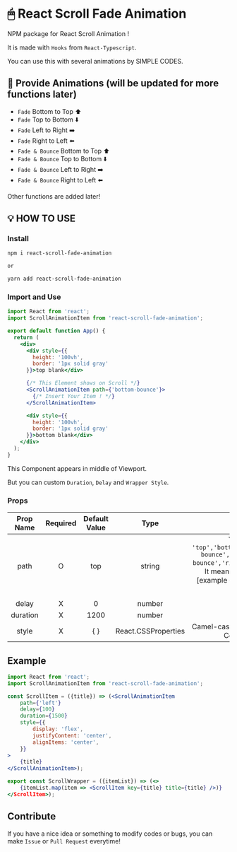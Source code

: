 # 🖱 React Scroll Fade Animation

NPM package for React Scroll Animation !

It is made with `Hooks` from `React-Typescript`.

You can use this with several animations by SIMPLE CODES.

## 👀 Provide Animations (will be updated for more functions later)

* `Fade` Bottom to Top ⬆️
* `Fade` Top to Bottom ⬇️
* `Fade` Left to Right ➡️
* `Fade` Right to Left ⬅️
* `Fade & Bounce` Bottom to Top ⬆️
* `Fade & Bounce` Top to Bottom ⬇️
* `Fade & Bounce` Left to Right ➡️
* `Fade & Bounce` Right to Left ⬅️

Other functions are added later!

## 💡 HOW TO USE

### Install

```bash
npm i react-scroll-fade-animation

or

yarn add react-scroll-fade-animation
```

### Import and Use

```jsx
import React from 'react';
import ScrollAnimationItem from 'react-scroll-fade-animation';

export default function App() {
  return (
    <div>
      <div style={{ 
        height: '100vh', 
        border: '1px solid gray' 
      }}>top blank</div>

      {/* This Element shows on Scroll */}
      <ScrollAnimationItem path={'bottom-bounce'}>
        {/* Insert Your Item ! */}
      </ScrollAnimationItem>

      <div style={{ 
        height: '100vh', 
        border: '1px solid gray' 
      }}>bottom blank</div>
    </div>
  );
}
```

This Component appears in middle of Viewport.

But you can custom `Duration`, `Delay` and `Wrapper Style`.

### Props

| Prop Name | Required | Default Value | Type | Description |
|:---:|:---:|:---:|:---:|:---:|
|path|O|top|string|You can choose `'top','bottom','left','right','top-bounce','bottom-bounce','left-bounce','right-bounce' (low cases)`. It means appearance direction [example of 'top', it shows 'bottom' 👉 'top']|
|delay|X|0|number|Milliseconds|
|duration|X|1200|number|Milliseconds|
|style|X|{ }|React.CSSProperties|Camel-case inline style, The Wrapper Component's style|

## Example

```jsx
import React from 'react';
import ScrollAnimationItem from 'react-scroll-fade-animation';

const ScrollItem = ({title}) => (<ScrollAnimationItem
    path={'left'}
    delay={100}
    duration={1500}
    style={{
        display: 'flex',
        justifyContent: 'center',
        alignItems: 'center',
    }}
>
    {title}
</ScrollAnimationItem>);

export const ScrollWrapper = ({itemList}) => (<>
    {itemList.map(item => <ScrollItem key={title} title={title} />)}
</ScrollItem>);

```

## Contribute

If you have a nice idea or something to modify codes or bugs, you can make `Issue` or `Pull Request` everytime!